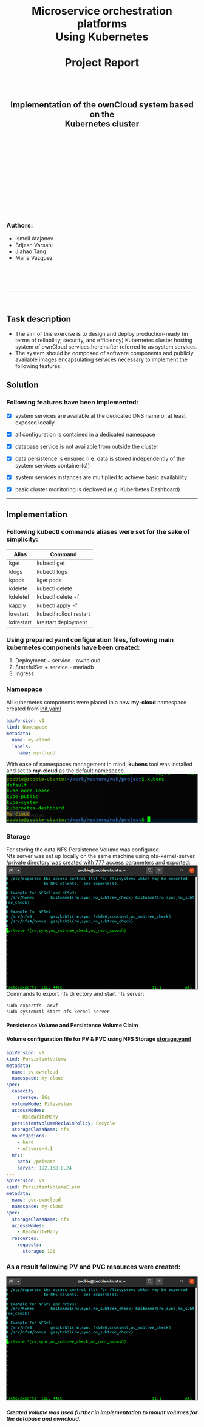 <br/><br/><br/><br/><br/><br/><br/><br/>
<h1 align=center>Microservice orchestration platforms<br>
Using Kubernetes<br/><br/>Project Report</h1><br/><br/>
<h2 align=center>Implementation of the ownCloud system based on the<br/>Kubernetes cluster</h2>
<br/><br/><br/><br/><br/><br/><br/><br/><br/><br/><br/><br/>
  <h3>Authors:</h3>
  <ul>
  <li>Ismoil Atajanov</li>
  <li>Brijesh Varsani</li>
  <li>Jiahao Tang</li>
  <li>Maria Vazquez</li>
  </ul>
  <br/><br/><br/>

---
<br/>

## Task description
- The aim of this exercise is to design and deploy production-ready (in terms of reliability,
  security, and efficiency) Kubernetes cluster hosting system of ownCloud services hereinafter
  referred to as system services.
- The system should be composed of software components and publicly available images
  encapsulating services necessary to implement the following features.

## Solution
<h3>Following features have been implemented:</h3>

- [x] system services are available at the dedicated DNS name or at least exposed locally
- [x] all configuration is contained in a dedicated namespace 
- [x] database service is not available from outside the cluster
- [x] data persistence is ensured (i.e. data is stored independently of the system services
container(s))
- [x] system services instances are multiplied to achieve basic availability
- [x] basic cluster monitoring is deployed (e.g. Kuberbetes Dashboard)


---

## Implementation

### Following kubectl commands aliases were set for the sake of simplicity:
| Alias | Command |
| --------- | ---------|
| kget | kubectl get |
| klogs | kubectl logs |
| kpods | kget pods |
| kdelete | kubectl delete |
| kdeletef | kubectl delete -f |
| kapply | kubectl apply -f |
| krestart | kubectl rollout restart |
| kdrestart | krestart deployment |

### Using prepared yaml configuration files, following main kubernetes components have been created:
1. Deployment + service - owncloud
2. StatefulSet + service - mariadb
3. Ingress


### Namespace

All kubernetes components were placed in a new **my-cloud** namespace created from [init.yaml](https://github.com/Ismail11270/AEII_2020_MSK_-Ismoil_Atajanov-/blob/master/owncloud/init.yaml)
```yaml
apiVersion: v1
kind: Namespace
metadata:
  name: my-cloud
  labels:
    name: my-cloud
```
With ease of namespaces management in mind, **kubens** tool was installed and set to **my-cloud** as the default namespace.
<br/>
![kubens](https://raw.githubusercontent.com/Ismail11270/AEII_2020_MSK_-Ismoil_Atajanov-/master/screenshots/kubens.png)
<br/>


### Storage

For storing the data NFS Persistence Volume was configured. <br/>
Nfs server was set up locally on the same machine using nfs-kernel-server. 
/private directory was created with 777 access parameters and exported:
<br/>
![etc/exports](https://raw.githubusercontent.com/Ismail11270/AEII_2020_MSK_-Ismoil_Atajanov-/master/screenshots/etc-exports.png)
<br/>
Commands to export nfs directory and start nfs server: <br/>
```shell
sudo exportfs -arvf
sudo systemctl start nfs-kernel-server
```
#### Persistence Volume and Persistence Volume Claim
#### Volume configuration file for PV & PVC using NFS Storage [storage.yaml](https://github.com/Ismail11270/AEII_2020_MSK_-Ismoil_Atajanov-/blob/master/owncloud/storage/storage.yaml)
```yaml
apiVersion: v1
kind: PersistentVolume
metadata: 
  name: pv-owncloud
  namespace: my-cloud
spec:
  capacity:
    storage: 1Gi
  volumeMode: Filesystem
  accessModes:
    - ReadWriteMany
  persistentVolumeReclaimPolicy: Recycle
  storageClassName: nfs
  mountOptions:
    - hard
    - nfsvers=4.1
  nfs:
    path: /private
    server: 192.168.0.24
---
apiVersion: v1
kind: PersistentVolumeClaim
metadata:
  name: pvc-owncloud
  namespace: my-cloud
spec:
  storageClassName: nfs
  accessModes:
    - ReadWriteMany
  resources:
    requests:
      storage: 1Gi
```

### As a result following PV and PVC resources were created:
![pv/pvc](https://raw.githubusercontent.com/Ismail11270/AEII_2020_MSK_-Ismoil_Atajanov-/master/screenshots/etc-exports.png)
<br/>
##### Created volume was used further in implementation to mount volumes for the database and owncloud.

### Database configuration
MariaDB was chosen as the main database server, and it was implemented as a single replica stateful application defined in [mariadb.yaml]()
<br/>

- MariaDB username and password were defined in [**mariadb-secret.yaml**](https://github.com/Ismail11270/AEII_2020_MSK_-Ismoil_Atajanov-/blob/master/owncloud/storage/mariadb-secret.yaml)
- MariaDB environment variables were defined in [**config-map.yaml**](https://github.com/Ismail11270/AEII_2020_MSK_-Ismoil_Atajanov-/blob/master/owncloud/storage/config.yaml)
- MariaDB application configuration was defined in [**mariadb.yaml**](https://github.com/Ismail11270/AEII_2020_MSK_-Ismoil_Atajanov-/blob/master/owncloud/storage/mariadb.yaml)
>In order to configure the database correctly **all the configurations** must be applied *in the same order*

####Previously created persistent volume claim is used here to mount volume for mariadb database.
```yaml
        volumeMounts:
        - name: storage
          mountPath: /var/lib/mysql
          subPath: mysql
      volumes:
      - name: storage
        persistentVolumeClaim:
          claimName: pvc-owncloud
```

### Owncloud configuration
- In order to start only single configuration [owncloud.yaml](https://github.com/Ismail11270/AEII_2020_MSK_-Ismoil_Atajanov-/blob/master/owncloud/owncloud.yaml) is required.
<br/>
  
Most important part of the configuration is the container image which was set to ***owncloud*** and volume mounts suggested by the official 
documentation for the image. Volume mounts are again mounted on the PVC created earlier:
```yaml
        volumeMounts:
        - name: owncloud-storage
          mountPath: /var/www/html/data
          subPath: owncloud/data
        volumeMounts:
        - name: owncloud-storage
          mountPath: /var/www/html/apps
          subPath: owncloud/apps
        volumeMounts:
        - name: owncloud-storage
          mountPath: /var/www/html/config
          subPath: owncloud/config
      volumes:
      - name: owncloud-storage
        persistentVolumeClaim:
          claimName: pvc-owncloud
```

- Owncloud application can be easily re-scaled using `kubectl scale deployment owncloud --replicas=5`

![rescaling](https://raw.githubusercontent.com/Ismail11270/AEII_2020_MSK_-Ismoil_Atajanov-/master/screenshots/scaling_oc.png)
<br/>

#### The two created applications (deployment and statefulset) were created together with internal services to provide access to the pods
![resources](https://raw.githubusercontent.com/Ismail11270/AEII_2020_MSK_-Ismoil_Atajanov-/master/screenshots/resources.png)
<br/>

### Ingress
Next step of the implementation was to configure nginx ingress to provide external access to owncloud service.
The host for the owncloud service access was set to ***my-cloud.site***. After applying the ingress.yaml configuration owncloud application was exposed at the given host.

- Ingress rules
```yaml
  rules:
  - host: my-cloud.site
    http:
      paths:
      - path: "/"
        pathType: Prefix
        backend:
          service:
            name: owncloud
            port:
              number: 80
```
### Kubernetes Dashboard
Kubernetes dashboard resources come together with minikube installation. To use them a number of minikube addons have to be enabled.
- Below is the list of all minikube addons enabled for this project:
  
![addons](https://raw.githubusercontent.com/Ismail11270/AEII_2020_MSK_-Ismoil_Atajanov-/master/screenshots/addons.png)
<br/>
#### Dashboard ingress
As dashboard service exists in a different namespace ( kubernetes-dasboard ), a new [dashboard-ingress.yaml](https://github.com/Ismail11270/AEII_2020_MSK_-Ismoil_Atajanov-/blob/master/owncloud/dashboard-ingress.yaml) 
was created to configure an external host to access the dashboard service. The service was exposed at host ***dashboard.my-cloud.size***.

#### DNS Domain names
- After ingress configurations were applied both of them can be view using `kubectl get ingress` command

![ingress](https://raw.githubusercontent.com/Ismail11270/AEII_2020_MSK_-Ismoil_Atajanov-/master/screenshots/ingress.png)
<br/>  

- However, in order for this to work the hosts have to be added to /etc/hosts to be resolved properly by DNS.

![etc/hosts](https://raw.githubusercontent.com/Ismail11270/AEII_2020_MSK_-Ismoil_Atajanov-/master/screenshots/etc-hosts.png)
<br/>

### Results:
- After all the steps completion ***owncloud*** service is available at [my-cloud.site]() and ***dashboard*** at [dashboard.my-cloud.site]()
![owncloud/loginpage](https://raw.githubusercontent.com/Ismail11270/AEII_2020_MSK_-Ismoil_Atajanov-/master/screenshots/owncloud-login.png)
<br/>
  
> To start using owncloud one has to provide credentials and select preferred database and db credentials, which in the case are mariadb/mysql.

![owncloud/mainpage](https://raw.githubusercontent.com/Ismail11270/AEII_2020_MSK_-Ismoil_Atajanov-/master/screenshots/owncloud-main.png)
<br/>

> After log in, main page of owncloud appears, and the application is ready to use at this point.

![owncloud/dashboardpage](https://raw.githubusercontent.com/Ismail11270/AEII_2020_MSK_-Ismoil_Atajanov-/master/screenshots/dashboard-page.png)
<br/>

> Dashboard page is also present and functional at [dashboard.my-cloud.site]()


